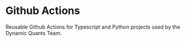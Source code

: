 # Github Actions

Reusable Github Actions for Typescript and Python projects used by the Dynamic Quants Team.
